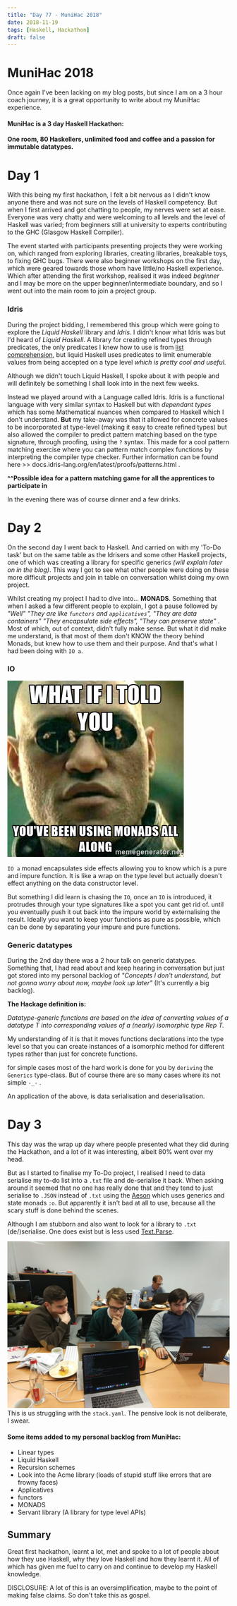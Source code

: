 ```yaml
---
title: "Day 77 - MuniHac 2018"
date: 2018-11-19
tags: [Haskell, Hackathon]
draft: false
---
```

# MuniHac 2018

Once again I've been lacking on my blog posts, but since I am on a 3 hour coach journey, it is a great opportunity to write about my MuniHac experience.

#### MuniHac is a 3 day Haskell Hackathon:
**One room, 80 Haskellers, unlimited food and coffee and a passion for immutable datatypes.**

# Day 1

With this being my first hackathon, I felt a bit nervous as I didn't know anyone there and was not sure on the levels of Haskell competency.
But when I first arrived and got chatting to people, my nerves were set at ease. Everyone was very chatty and were welcoming to all levels and the level of Haskell was varied; from beginners still at university to experts contributing to the GHC (Glasgow Haskell Compiler).

The event started with participants presenting projects they were working on, which ranged from exploring libraries, creating libraries, breakable toys, to fixing GHC bugs. There were also beginner workshops on the first day, which were geared towards those whom have little/no Haskell experience. Which after attending the first workshop, realised it was indeed *beginner* and I may be more on the upper beginner/intermediate boundary, and so I went out into the main room to join a project group.

### Idris

During the project bidding, I remembered this group which were going to explore the *Liquid Haskell* library and *Idris*. I didn't know what Idris was but I'd heard of *Liquid Haskell*. A library for creating refined types through predicates, the only predicates I knew how to use is from [list comprehension](https://lewis-coleman-blog.netlify.com/post/day_56/), but liquid Haskell uses predicates to limit enumerable values from being accepted on a type level *which is pretty cool and useful*.

Although we didn't touch Liquid Haskell, I spoke about it with people and will definitely be something I shall look into in the next few weeks.

Instead we played around with a Language called Idris. Idris is a functional language with very similar syntax to Haskell but with *dependant types* which has some Mathematical nuances when compared to Haskell which I don't understand. **But** my take-away was that it allowed for concrete values to be incorporated at type-level (making it easy to create refined types) but also allowed the compiler to predict pattern matching based on the type signature, through proofing, using the `?` syntax. This made for a cool pattern matching exercise where you can pattern match complex functions by interpreting the compiler type checker. Further information can be found here >> docs.idris-lang.org/en/latest/proofs/patterns.html .

**^^Possible idea for a pattern matching game for all the apprentices to participate in**

In the evening there was of course dinner and a few drinks.

# Day 2

On the second day I went back to Haskell. And carried on with my 'To-Do task' but on the same table as the Idrisers and some other Haskell projects, one of which was creating a library for specific generics *(will explain later on in the blog)*. This way I got to see what other people were doing on these more difficult projects and join in table on conversation whilst doing my own project.

Whilst creating my project I had to dive into... **MONADS**. Something that when I asked a few different people to explain, I got a pause followed by *"Well" "They are like `functors` and `applicatives`", "They are data containers" "They encapsulate side effects", "They can preserve state"* . Most of which, out of context, didn't fully make sense. But what it did make me understand, is that most of them don't KNOW the theory behind Monads, but knew how to use them and their purpose. And that's what I had been doing with `IO a`.

### IO

![Monad meme](/Images/MonadMeme.jpeg)

`IO a` monad encapsulates side effects allowing you to know which is a pure and impure function. It is like a wrap on the type level but actually doesn't effect anything on the data constructor level.

But something I did learn is chasing the `IO`, once an `IO` is introduced, it protrudes through your type signatures like a spot you cant get rid of. until you eventually push it out back into the impure world by externalising the result. Ideally you want to keep your functions as pure as possible, which can be done by separating your impure and pure functions.

### Generic datatypes

During the 2nd day there was a 2 hour talk on generic datatypes. Something that, I had read about and keep hearing in conversation but just got stored into my personal backlog of *"Concepts I don't understand, but not gonna worry about now, maybe look up later"* (It's currently a big backlog).

**The Hackage definition is:**

*Datatype-generic functions are based on the idea of converting values of a datatype T into corresponding values of a (nearly) isomorphic type Rep T.*

My understanding of it is that it moves functions declarations into the type level so that you can create instances of a isomorphic method for different types rather than just for concrete functions.

for simple cases most of the hard work is done for you by `deriving` the `Generics` type-class. But of course there are so many cases where its not simple `-_-` .

An application of the above, is data serialisation and deserialisation.

# Day 3

This day was the wrap up day where people presented what they did during the Hackathon, and a lot of it was interesting, albeit 80% went over my head.

But as I started to finalise my To-Do project, I realised I need to data serialise my to-do list into a `.txt` file and de-serialise it back. When asking around it seemed that no one has really done that and they tend to just serialise to `.JSON` instead of `.txt` using the [Aeson](http://hackage.haskell.org/package/aeson) which uses generics and state monads `:o`. But apparently it isn't bad at all to use, because all the scary stuff is done behind the scenes.

Although I am stubborn and also want to look for a library to `.txt` (de/)serialise. One does exist but is less used [Text.Parse](http://hackage.haskell.org/package/polyparse-1.12.1/docs/Text-Parse.html).

![MuniHac2](/Images/MuniHac2.jpeg)
This is us struggling with the `stack.yaml`. The pensive look is not deliberate, I swear.

#### Some items added to my personal backlog from MuniHac:
- Linear types
- Liquid Haskell
- Recursion schemes
- Look into the Acme library (loads of stupid stuff like errors that are frowny faces)
- Applicatives
- functors
- MONADS
- Servant library (A library for type level APIs)

## Summary

Great first hackathon, learnt a lot, met and spoke to a lot of people about how they use Haskell, why they love Haskell and how they learnt it. All of which has given me fuel to carry on and continue to develop my Haskell knowledge.

DISCLOSURE: A lot of this is an oversimplification, maybe to the point of making false claims. So don't take this as gospel.
